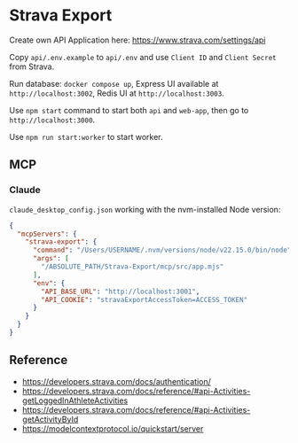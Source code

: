 # Strava Export

Create own API Application here: https://www.strava.com/settings/api

Copy `api/.env.example` to `api/.env` and use `Client ID` and `Client Secret` from Strava.

Run database: `docker compose up`, Express UI available at `http://localhost:3002`, Redis UI at `http://localhost:3003`.

Use `npm start` command to start both `api` and `web-app`, then go to `http://localhost:3000`.

Use `npm run start:worker` to start worker.

## MCP

### Claude

`claude_desktop_config.json` working with the nvm-installed Node version:

```json
{
  "mcpServers": {
    "strava-export": {
      "command": "/Users/USERNAME/.nvm/versions/node/v22.15.0/bin/node",
      "args": [
        "/ABSOLUTE_PATH/Strava-Export/mcp/src/app.mjs"
      ],
      "env": {
        "API_BASE_URL": "http://localhost:3001",
        "API_COOKIE": "stravaExportAccessToken=ACCESS_TOKEN"
      }
    }
  }
}
```

## Reference

* https://developers.strava.com/docs/authentication/
* https://developers.strava.com/docs/reference/#api-Activities-getLoggedInAthleteActivities
* https://developers.strava.com/docs/reference/#api-Activities-getActivityById
* https://modelcontextprotocol.io/quickstart/server
